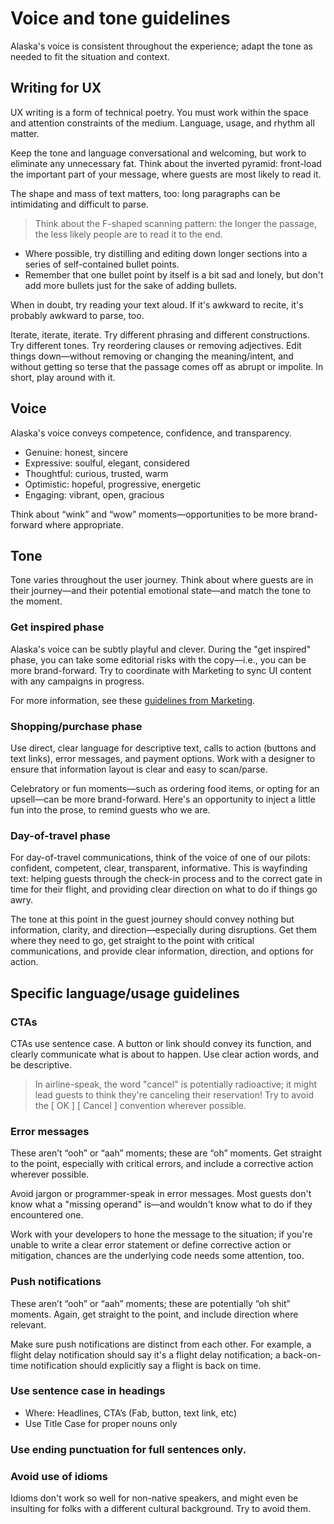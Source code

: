 # Voice and tone guidelines

Alaska's voice is consistent throughout the experience; adapt the tone as needed to fit the situation and context.

## Writing for UX

UX writing is a form of technical poetry. You must work within the space and attention constraints of the medium. Language, usage, and rhythm all matter.

Keep the tone and language conversational and welcoming, but work to eliminate any unnecessary fat. Think about the inverted pyramid: front-load the important part of your message, where guests are most likely to read it.

The shape and mass of text matters, too: long paragraphs can be intimidating and difficult to parse.

> Think about the F-shaped scanning pattern: the longer the passage, the less likely people are to read it to the end.

* Where possible, try distilling and editing down longer sections into a series of self-contained bullet points.
* Remember that one bullet point by itself is a bit sad and lonely, but don't add more bullets just for the sake of adding bullets.

When in doubt, try reading your text aloud. If it's awkward to recite, it's probably awkward to parse, too.

Iterate, iterate, iterate. Try different phrasing and different constructions. Try different tones. Try reordering clauses or removing adjectives. Edit things down—without removing or changing the meaning/intent, and without getting so terse that the passage comes off as abrupt or impolite. In short, play around with it.

## Voice

Alaska's voice conveys competence, confidence, and transparency.

* Genuine: honest, sincere
* Expressive: soulful, elegant, considered
* Thoughtful: curious, trusted, warm
* Optimistic: hopeful, progressive, energetic
* Engaging: vibrant, open, gracious

Think about “wink” and “wow” moments—opportunities to be more brand-forward where appropriate.

## Tone

Tone varies throughout the user journey. Think about where guests are in their journey—and their potential emotional state—and match the tone to the moment.

### Get inspired phase

Alaska's voice can be subtly playful and clever. During the "get inspired" phase, you can take some editorial risks with the copy—i.e., you can be more brand-forward. Try to coordinate   with Marketing to sync UI content with any campaigns in progress.

For more information, see these [guidelines from Marketing](https://static1.squarespace.com/static/5c58929990f904c2d00742d7/t/5df2998e92c2512f27a3ded2/1576180140745/Alaska+Brand+Guidlines+2019_R13.pdf).

### Shopping/purchase phase

Use direct, clear language for descriptive text, calls to action (buttons and text links), error messages, and payment options. Work with a designer to ensure that information layout is clear and easy to scan/parse.

Celebratory or fun moments—such as ordering food items, or opting for an upsell—can be more brand-forward. Here's an opportunity to inject a little fun into the prose, to remind guests who we are.

### Day-of-travel phase

For day-of-travel communications, think of the voice of one of our pilots: confident, competent, clear, transparent, informative. This is wayfinding text: helping guests through the check-in process and to the correct gate in time for their flight, and providing clear direction on what to do if things go awry.

The tone at this point in the guest journey should convey nothing but information, clarity, and direction—especially during disruptions.  Get them where they need to go, get straight to the point with critical communications, and provide clear information, direction, and options for action.

## Specific language/usage guidelines

### CTAs

CTAs use sentence case. A button or link should convey its function, and clearly communicate what is about to happen. Use clear action words, and be descriptive.

> In airline-speak, the word "cancel" is potentially radioactive; it might lead guests to think they're canceling their reservation! Try to avoid the [ OK ] [ Cancel ]  convention wherever possible.

### Error messages

These aren’t “ooh” or “aah” moments; these are “oh” moments. Get straight to the point, especially with critical errors, and include a corrective action wherever possible.

Avoid jargon or programmer-speak in error messages. Most guests don't know what a "missing operand" is—and wouldn't know what to do if they encountered one.

Work with your developers to hone the message to the situation; if you're unable to write a clear error statement or define corrective action or mitigation, chances are the underlying code needs some attention, too.

### Push notifications

These aren’t “ooh” or “aah” moments; these are potentially “oh shit” moments. Again, get straight to the point, and include direction where relevant.

Make sure push notifications are distinct from each other. For example, a flight delay notification should say it's a flight delay notification; a back-on-time notification should explicitly say a flight is back on time.

### Use sentence case in headings

* Where: Headlines, CTA’s (Fab, button, text link, etc)
* Use Title Case for proper nouns only

### Use ending punctuation for full sentences only.

### Avoid use of idioms

Idioms don't work so well for non-native speakers, and might even be insulting for folks with a different cultural background. Try to avoid them.
